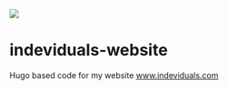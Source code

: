 ![](https://github.com/agerro/indeviduals-website/workflows/.github/workflows/build_and_deploy.yml/badge.svg)

# indeviduals-website
Hugo based code for my website www.indeviduals.com
